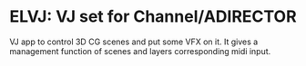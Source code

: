 # ELVJ: VJ set for Channel/ADIRECTOR

VJ app to control 3D CG scenes and put some VFX on it.
It gives a management function of scenes and layers corresponding midi input.
